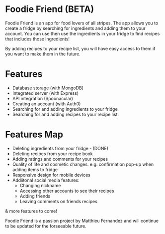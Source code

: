 # Foodie Friend (BETA)

Foodie Friend is an app for food lovers of all stripes. The app allows you to create a fridge by searching for
ingredients and adding them to your account. You can use then use the ingredients in your fridge to find
recipes that includes those ingredients!

By adding recipes to your recipe list, you will have easy access to them if you want to make them in the future.

# Features

- Database storage (with MongoDB)
- Integrated server (with Express)
- API integration (Spoonacular)
- Creating an account (with Auth0)
- Searching for and adding ingredients to your fridge
- Searching for and adding recipes to your recipe list.

# Features Map

- Deleting ingredients from your fridge - (DONE)
- Deleting recipes from your recipe book
- Adding ratings and comments for your recipes
- Quality of life and cosmetic changes. e.g. confirmation pop-up when adding items to fridge
- Responsive design for mobile devices
- Addiitonal social media features:
  - Changing nickname
  - Accessing other accounts to see their recipes
  - Adding friends
  - Leaving comments on friends recipes

& more features to come!

Foodie Friend is a passion project by Matthieu Fernandez and will continue to be updated for the forseeable future.

